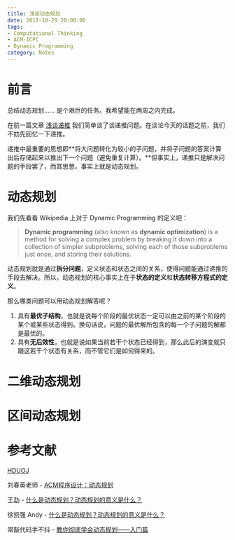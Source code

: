 ```yaml
---
title: 浅谈动态规划
date: 2017-10-29 20:00:00
tags: 
- Computational Thinking
- ACM-ICPC
- Dynamic Programming
category: Notes
---
```


# 前言

总结动态规划…… 是个艰巨的任务。我希望能在两周之内完成。

在前一篇文章 [浅谈递推](https://codgician.github.io/2017/10/28/recursion-algorithm/) 我们简单谈了谈递推问题。在谈论今天的话题之前，我们不妨先回忆一下递推。

递推中最重要的思想即**将大问题转化为较小的子问题，并将子问题的答案计算出后存储起来以推出下一个问题（避免重复计算）。**但事实上，递推只是解决问题的手段罢了，而其思想，事实上就是动态规划。



# 动态规划

我们先看看 Wikipedia 上对于 Dynamic Programming 的定义吧：

> **Dynamic programming** (also known as **dynamic optimization**) is a method for solving a complex problem by breaking it down into a collection of simpler subproblems, solving each of those subproblems just once, and storing their solutions.

动态规划就是通过**拆分问题**，定义状态和状态之间的关系，使得问题能通过递推的手段去解决。所以，动态规划的核心事实上在于**状态的定义**和**状态转移方程式的定义**。

那么哪类问题可以用动态规划解答呢？

1. 具有**最优子结构**，也就是说每个阶段的最优状态一定可以由之前的某个阶段的某个或某些状态得到。换句话说，问题的最优解所包含的每一个子问题的解都是最优的。
2. 具有**无后效性**，也就是说如果当前若干个状态已经得到，那么此后的演变就只跟这若干个状态有关系，而不管它们是如何得来的。




# 二维动态规划



# 区间动态规划




# 参考文献

[HDUOJ](http://acm.hdu.edu.cn)

刘春英老师 - [ACM程序设计：动态规划](http://acm.hdu.edu.cn/forum/read.php?tid=3133)

王勐 - [什么是动态规划？动态规划的意义是什么？](https://www.zhihu.com/question/23995189/answer/35429905)

徐凯强 Andy - [什么是动态规划？动态规划的意义是什么？](https://www.zhihu.com/question/23995189/answer/35324479)

常敲代码手不抖 - [教你彻底学会动态规划——入门篇](http://blog.csdn.net/baidu_28312631/article/details/47418773) 